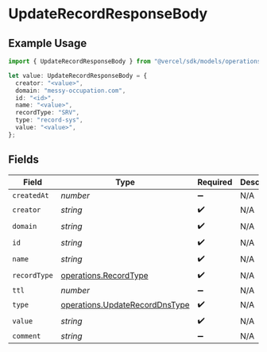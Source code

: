 # UpdateRecordResponseBody

## Example Usage

```typescript
import { UpdateRecordResponseBody } from "@vercel/sdk/models/operations/updaterecord.js";

let value: UpdateRecordResponseBody = {
  creator: "<value>",
  domain: "messy-occupation.com",
  id: "<id>",
  name: "<value>",
  recordType: "SRV",
  type: "record-sys",
  value: "<value>",
};
```

## Fields

| Field                                                                            | Type                                                                             | Required                                                                         | Description                                                                      |
| -------------------------------------------------------------------------------- | -------------------------------------------------------------------------------- | -------------------------------------------------------------------------------- | -------------------------------------------------------------------------------- |
| `createdAt`                                                                      | *number*                                                                         | :heavy_minus_sign:                                                               | N/A                                                                              |
| `creator`                                                                        | *string*                                                                         | :heavy_check_mark:                                                               | N/A                                                                              |
| `domain`                                                                         | *string*                                                                         | :heavy_check_mark:                                                               | N/A                                                                              |
| `id`                                                                             | *string*                                                                         | :heavy_check_mark:                                                               | N/A                                                                              |
| `name`                                                                           | *string*                                                                         | :heavy_check_mark:                                                               | N/A                                                                              |
| `recordType`                                                                     | [operations.RecordType](../../models/operations/recordtype.md)                   | :heavy_check_mark:                                                               | N/A                                                                              |
| `ttl`                                                                            | *number*                                                                         | :heavy_minus_sign:                                                               | N/A                                                                              |
| `type`                                                                           | [operations.UpdateRecordDnsType](../../models/operations/updaterecorddnstype.md) | :heavy_check_mark:                                                               | N/A                                                                              |
| `value`                                                                          | *string*                                                                         | :heavy_check_mark:                                                               | N/A                                                                              |
| `comment`                                                                        | *string*                                                                         | :heavy_minus_sign:                                                               | N/A                                                                              |